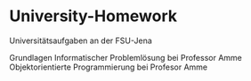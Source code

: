 # University-Homework

Universitätsaufgaben an der FSU-Jena

Grundlagen Informatischer Problemlösung bei Professor Amme
Objektorientierte Programmierung bei Profesor Amme
